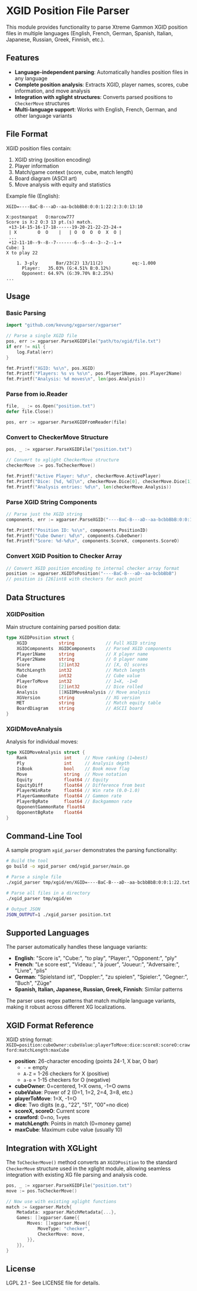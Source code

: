 # XGID Position File Parser

This module provides functionality to parse Xtreme Gammon XGID position files in multiple languages (English, French, German, Spanish, Italian, Japanese, Russian, Greek, Finnish, etc.).

## Features

- **Language-independent parsing**: Automatically handles position files in any language
- **Complete position analysis**: Extracts XGID, player names, scores, cube information, and move analysis
- **Integration with xglight structures**: Converts parsed positions to `CheckerMove` structures
- **Multi-language support**: Works with English, French, German, and other language variants

## File Format

XGID position files contain:
1. XGID string (position encoding)
2. Player information
3. Match/game context (score, cube, match length)
4. Board diagram (ASCII art)
5. Move analysis with equity and statistics

Example file (English):
```
XGID=----BaC-B---aD--aa-bcbbBbB:0:0:1:22:2:3:0:13:10

X:postmanpat   O:marcow777
Score is X:2 O:3 13 pt.(s) match.
 +13-14-15-16-17-18------19-20-21-22-23-24-+
 | X        O  O    |   | O  O  O  O  X  O |
 ...
 +12-11-10--9--8--7-------6--5--4--3--2--1-+
Cube: 1
X to play 22

    1. 3-ply       Bar/23(2) 13/11(2)           eq:-1.000
      Player:   35.03% (G:4.51% B:0.12%)
      Opponent: 64.97% (G:39.70% B:2.25%)
...
```

## Usage

### Basic Parsing

```go
import "github.com/kevung/xgparser/xgparser"

// Parse a single XGID file
pos, err := xgparser.ParseXGIDFile("path/to/xgid/file.txt")
if err != nil {
    log.Fatal(err)
}

fmt.Printf("XGID: %s\n", pos.XGID)
fmt.Printf("Players: %s vs %s\n", pos.Player1Name, pos.Player2Name)
fmt.Printf("Analysis: %d moves\n", len(pos.Analysis))
```

### Parse from io.Reader

```go
file, _ := os.Open("position.txt")
defer file.Close()

pos, err := xgparser.ParseXGIDFromReader(file)
```

### Convert to CheckerMove Structure

```go
pos, _ := xgparser.ParseXGIDFile("position.txt")

// Convert to xglight CheckerMove structure
checkerMove := pos.ToCheckerMove()

fmt.Printf("Active Player: %d\n", checkerMove.ActivePlayer)
fmt.Printf("Dice: [%d, %d]\n", checkerMove.Dice[0], checkerMove.Dice[1])
fmt.Printf("Analysis entries: %d\n", len(checkerMove.Analysis))
```

### Parse XGID String Components

```go
// Parse just the XGID string
components, err := xgparser.ParseXGID("----BaC-B---aD--aa-bcbbBbB:0:0:1:22:2:3:0:13:10")

fmt.Printf("Position ID: %s\n", components.PositionID)
fmt.Printf("Cube Owner: %d\n", components.CubeOwner)
fmt.Printf("Score: %d-%d\n", components.ScoreX, components.ScoreO)
```

### Convert XGID Position to Checker Array

```go
// Convert XGID position encoding to internal checker array format
position := xgparser.XGIDToPosition("----BaC-B---aD--aa-bcbbBbB")
// position is [26]int8 with checkers for each point
```

## Data Structures

### XGIDPosition

Main structure containing parsed position data:

```go
type XGIDPosition struct {
    XGID            string            // Full XGID string
    XGIDComponents  XGIDComponents    // Parsed XGID components
    Player1Name     string            // X player name
    Player2Name     string            // O player name
    Score           [2]int32          // [X, O] scores
    MatchLength     int32             // Match length
    Cube            int32             // Cube value
    PlayerToMove    int32             // 1=X, -1=O
    Dice            [2]int32          // Dice rolled
    Analysis        []XGIDMoveAnalysis // Move analysis
    XGVersion       string            // XG version
    MET             string            // Match equity table
    BoardDiagram    string            // ASCII board
}
```

### XGIDMoveAnalysis

Analysis for individual moves:

```go
type XGIDMoveAnalysis struct {
    Rank              int     // Move ranking (1=best)
    Ply               int     // Analysis depth
    IsBook            bool    // Book move flag
    Move              string  // Move notation
    Equity            float64 // Equity
    EquityDiff        float64 // Difference from best
    PlayerWinRate     float64 // Win rate (0.0-1.0)
    PlayerGammonRate  float64 // Gammon rate
    PlayerBgRate      float64 // Backgammon rate
    OpponentGammonRate float64
    OpponentBgRate    float64
}
```

## Command-Line Tool

A sample program `xgid_parser` demonstrates the parsing functionality:

```bash
# Build the tool
go build -o xgid_parser cmd/xgid_parser/main.go

# Parse a single file
./xgid_parser tmp/xgid/en/XGID=----BaC-B---aD--aa-bcbbBbB:0:0:1:22.txt

# Parse all files in a directory
./xgid_parser tmp/xgid/en

# Output JSON
JSON_OUTPUT=1 ./xgid_parser position.txt
```

## Supported Languages

The parser automatically handles these language variants:

- **English**: "Score is", "Cube:", "to play", "Player:", "Opponent:", "ply"
- **French**: "Le score est", "Videau:", "à jouer", "Joueur:", "Adversaire:", "Livre", "plis"
- **German**: "Spielstand ist", "Doppler:", "zu spielen", "Spieler:", "Gegner:", "Buch", "Züge"
- **Spanish, Italian, Japanese, Russian, Greek, Finnish**: Similar patterns

The parser uses regex patterns that match multiple language variants, making it robust across different XG localizations.

## XGID Format Reference

XGID string format: `XGID=position:cubeOwner:cubeValue:playerToMove:dice:scoreX:scoreO:crawford:matchLength:maxCube`

- **position**: 26-character encoding (points 24-1, X bar, O bar)
  - `-` = empty
  - `A-Z` = 1-26 checkers for X (positive)
  - `a-o` = 1-15 checkers for O (negative)
- **cubeOwner**: 0=centered, 1=X owns, -1=O owns
- **cubeValue**: Power of 2 (0=1, 1=2, 2=4, 3=8, etc.)
- **playerToMove**: 1=X, -1=O
- **dice**: Two digits (e.g., "22", "51", "00"=no dice)
- **scoreX, scoreO**: Current score
- **crawford**: 0=no, 1=yes
- **matchLength**: Points in match (0=money game)
- **maxCube**: Maximum cube value (usually 10)

## Integration with XGLight

The `ToCheckerMove()` method converts an `XGIDPosition` to the standard `CheckerMove` structure used in the xglight module, allowing seamless integration with existing XG file parsing and analysis code.

```go
pos, _ := xgparser.ParseXGIDFile("position.txt")
move := pos.ToCheckerMove()

// Now use with existing xglight functions
match := &xgparser.Match{
    Metadata: xgparser.MatchMetadata{...},
    Games: []xgparser.Game{{
        Moves: []xgparser.Move{{
            MoveType: "checker",
            CheckerMove: move,
        }},
    }},
}
```

## License

LGPL 2.1 - See LICENSE file for details.
